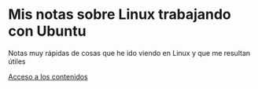 # Mis notas sobre Linux trabajando con Ubuntu
Notas muy rápidas de cosas que he ido viendo en Linux y que me resultan útiles

[Acceso a los contenidos](https://fgcoca.github.io/Mis-notas-sobre-Linux-Ubuntu/)
